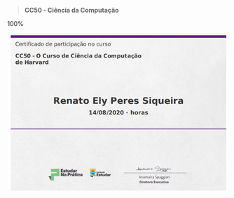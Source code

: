 >**CC50 - Ciência da Computação**

100%

![Certificado](https://github.com/RenatoSiqueira/StudyFlow/blob/master/NaPratica%20-%20CC50%20-%20Ci%C3%AAncia%20da%20Computa%C3%A7%C3%A3o/Certificado.png)

